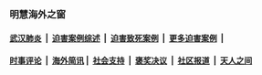 
### 明慧海外之窗

####  [武汉肺炎](indexes/365.md?t=07180501) &nbsp;|&nbsp;  [迫害案例综述](indexes/328.md?t=07180501) &nbsp;|&nbsp; [迫害致死案例](indexes/277.md?t=07180501)  &nbsp;|&nbsp; [更多迫害案例](indexes/81.md?t=07180501)  &nbsp;|&nbsp; 
####  [时事评论](indexes/19.md?t=07180501) &nbsp;|&nbsp; [海外简讯](indexes/245.md?t=07180501)&nbsp;|&nbsp;  [社会支持](indexes/140.md?t=07180501) &nbsp;|&nbsp; [褒奖决议](indexes/282.md?t=07180501) &nbsp;|&nbsp; [社区报道](indexes/91.md?t=07180501)  &nbsp;|&nbsp; [天人之间](indexes/78.md?t=07180501) 

